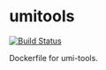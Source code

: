 umitools
========

[![Build Status](https://travis-ci.org/ddiez/umitools.svg?branch=master)](https://travis-ci.org/ddiez/umitools)

Dockerfile for umi-tools.
